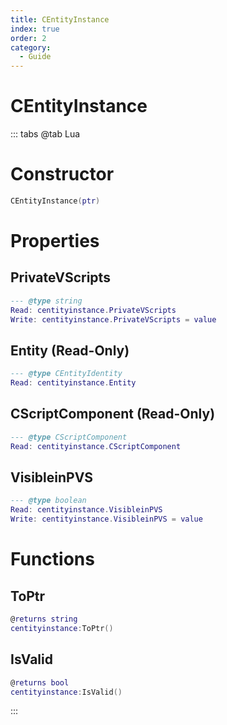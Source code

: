 ```yaml
---
title: CEntityInstance
index: true
order: 2
category:
  - Guide
---
```


# CEntityInstance

::: tabs
@tab Lua
# Constructor
```lua
CEntityInstance(ptr)
```
# Properties
## PrivateVScripts 
```lua
--- @type string
Read: centityinstance.PrivateVScripts
Write: centityinstance.PrivateVScripts = value
```
## Entity (Read-Only)
```lua
--- @type CEntityIdentity
Read: centityinstance.Entity
```
## CScriptComponent (Read-Only)
```lua
--- @type CScriptComponent
Read: centityinstance.CScriptComponent
```
## VisibleinPVS 
```lua
--- @type boolean
Read: centityinstance.VisibleinPVS
Write: centityinstance.VisibleinPVS = value
```
# Functions
## ToPtr
```lua
@returns string
centityinstance:ToPtr()
```
## IsValid
```lua
@returns bool
centityinstance:IsValid()
```

:::